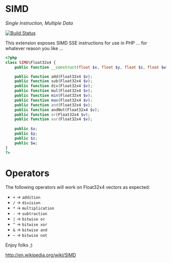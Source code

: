 SIMD
====
*Single Instruction, Multiple Data*

[![Build Status](https://travis-ci.org/krakjoe/SIMD.svg?branch=master)](https://travis-ci.org/krakjoe/SIMD)

This extension exposes SIMD SSE instructions for use in PHP ... for whatever reason you like ...

```php
<?php
class SIMD\Float32x4 {
	public function __construct(float $x, float $y, float $z, float $w);

	public function add(Float32x4 $v);
	public function sub(Float32x4 $v);
	public function div(Float32x4 $v);
	public function mul(Float32x4 $v);
	public function min(Float32x4 $v);
	public function max(Float32x4 $v);
	public function and(Float32x4 $v);
	public function andNot(Float32x4 $v);
	public function or(Float32x4 $v);
	public function xor(Float32x4 $v);
	
	public $x;
	public $y;
	public $z;
	public $w;
}
?>
```

Operators
=========

The following operators will work on Float32x4 vectors as expected:

 * `+` -> `addition`
 * `/` -> `division`
 * `*` -> `multiplication`
 * `-` -> `subtraction`
 * `|` -> `bitwise or`
 * `^` -> `bitwise xor`
 * `&` -> `bitwise and`
 * `~` -> `bitwise not`
 
Enjoy folks ;)

http://en.wikipedia.org/wiki/SIMD
